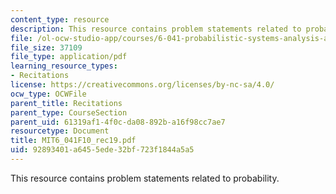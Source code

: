 ```yaml
---
content_type: resource
description: This resource contains problem statements related to probability.
file: /ol-ocw-studio-app/courses/6-041-probabilistic-systems-analysis-and-applied-probability-fall-2010/92893401a6455ede32bf723f1844a5a5_MIT6_041F10_rec19.pdf
file_size: 37109
file_type: application/pdf
learning_resource_types:
- Recitations
license: https://creativecommons.org/licenses/by-nc-sa/4.0/
ocw_type: OCWFile
parent_title: Recitations
parent_type: CourseSection
parent_uid: 61319af1-4f0c-da08-892b-a16f98cc7ae7
resourcetype: Document
title: MIT6_041F10_rec19.pdf
uid: 92893401-a645-5ede-32bf-723f1844a5a5
---
```

This resource contains problem statements related to probability.